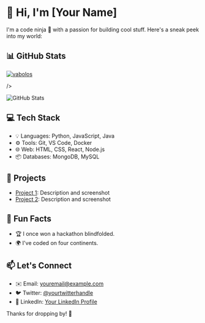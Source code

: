 # 👋 Hi, I'm [Your Name]

I'm a code ninja 🚀 with a passion for building cool stuff. Here's a sneak peek into my world:

## 📊 GitHub Stats

<center <p align="left"> <a href="https://github.com/ryo-ma/github-profile-trophy"><img src="https://github-profile-trophy.vercel.app/?username=vabolos&theme=tokyonight&row=2&column=3&no-frame=true" alt="vabolos" /></a> </p> />

![GitHub Stats](https://github-readme-stats.vercel.app/api?username=vabolos&show_icons=true&count_private=true&theme=dark)

## 💻 Tech Stack

- 💡 Languages: Python, JavaScript, Java
- ⚙️ Tools: Git, VS Code, Docker
- 🌐 Web: HTML, CSS, React, Node.js
- 📦 Databases: MongoDB, MySQL

## 🚀 Projects

- [Project 1](https://github.com/your-username/project1): Description and screenshot
- [Project 2](https://github.com/your-username/project2): Description and screenshot

## 🌟 Fun Facts

- 🏆 I once won a hackathon blindfolded.
- 🌍 I've coded on four continents.

## 📫 Let's Connect

- ✉️ Email: [youremail@example.com](mailto:youremail@example.com)
- 🐦 Twitter: [@yourtwitterhandle](https://twitter.com/yourtwitterhandle)
- 💼 LinkedIn: [Your LinkedIn Profile](https://www.linkedin.com/in/yourlinkedinprofile)

Thanks for dropping by! 🙌
